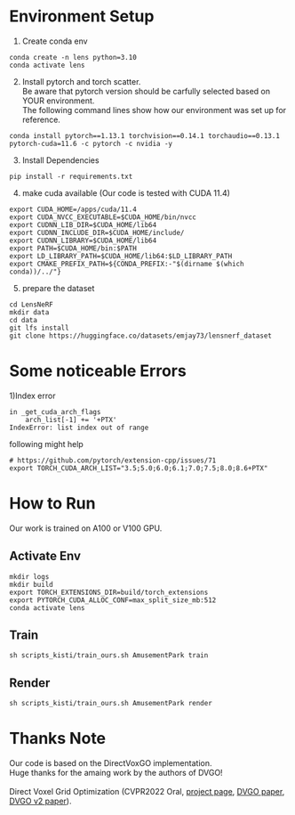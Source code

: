 # Environment Setup
1. Create conda env
```
conda create -n lens python=3.10
conda activate lens
```

2. Install pytorch and torch scatter.\
Be aware that pytorch version should be carfully selected based on YOUR environment.\
The following command lines show how our environment was set up for reference.
```
conda install pytorch==1.13.1 torchvision==0.14.1 torchaudio==0.13.1 pytorch-cuda=11.6 -c pytorch -c nvidia -y
```

3. Install Dependencies
```
pip install -r requirements.txt
```

4. make cuda available (Our code is tested with CUDA 11.4)
```
export CUDA_HOME=/apps/cuda/11.4
export CUDA_NVCC_EXECUTABLE=$CUDA_HOME/bin/nvcc
export CUDNN_LIB_DIR=$CUDA_HOME/lib64
export CUDNN_INCLUDE_DIR=$CUDA_HOME/include/
export CUDNN_LIBRARY=$CUDA_HOME/lib64
export PATH=$CUDA_HOME/bin:$PATH
export LD_LIBRARY_PATH=$CUDA_HOME/lib64:$LD_LIBRARY_PATH
export CMAKE_PREFIX_PATH=${CONDA_PREFIX:-"$(dirname $(which conda))/../"}
```

5. prepare the dataset
```
cd LensNeRF
mkdir data
cd data
git lfs install
git clone https://huggingface.co/datasets/emjay73/lensnerf_dataset
```

# Some noticeable Errors 
1)Index error 
```
in _get_cuda_arch_flags
    arch_list[-1] += '+PTX'
IndexError: list index out of range
```

following might help
```
# https://github.com/pytorch/extension-cpp/issues/71
export TORCH_CUDA_ARCH_LIST="3.5;5.0;6.0;6.1;7.0;7.5;8.0;8.6+PTX"
```

# How to Run
Our work is trained on A100 or V100 GPU.

## Activate Env
```
mkdir logs
mkdir build
export TORCH_EXTENSIONS_DIR=build/torch_extensions
export PYTORCH_CUDA_ALLOC_CONF=max_split_size_mb:512
conda activate lens
```
## Train
```
sh scripts_kisti/train_ours.sh AmusementPark train
```
## Render
```
sh scripts_kisti/train_ours.sh AmusementPark render
```

# Thanks Note
Our code is based on the DirectVoxGO implementation.\
Huge thanks for the amaing work by the authors of DVGO!\
\
Direct Voxel Grid Optimization (CVPR2022 Oral, [project page](https://sunset1995.github.io/dvgo/), [DVGO paper](https://arxiv.org/abs/2111.11215), [DVGO v2 paper](https://arxiv.org/abs/2206.05085)).
